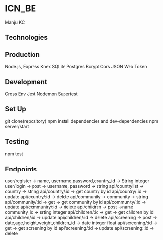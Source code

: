 # ICN_BE
Manju KC

## Technologies

## Production
Node.js, Express Knex SQLite Postgres Bcrypt Cors JSON Web Token

## Development
Cross Env Jest Nodemon Supertest

## Set Up
git clone(repository)
npm install dependencies and dev-dependencies
npm server/start

## Testing
npm test

## Endpoints
user/register -> name, username,password,country_id -> String integer
user/login -> post -> username, password -> string
api/countrylist -> country -> string
api/country/:id -> get country by id
api/country/:id -> update
api/country/:id -> delete
api/community -> community -> string
api/community/:id -> get -> get community by id
api/community/:id -> update
api/community/:id -> delete
api/children -> post ->name community_id -> srting integer
api/children/:id -> get -> get children by id
api/children/:id ->  update
api/children/:id -> delete
api/screening -> post -> date,age,height,weight,children_id -> date integer float
api/screening/:id -> get -> get screening by id
api/screening/:id -> update 
api/screening::id -> delete





